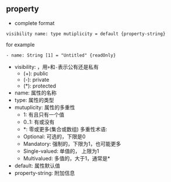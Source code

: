 ## property

- complete format

```
visibility name: type mutiplicity = default {property-string}
```

for example

```
- name: String [1] = "Untitled" {readOnly}
```

- visibility: ，用`+`和`-`表示公有还是私有
  - (+): public
  - (-): private
  - (\*): protected
- name: 属性的名称
- type: 属性的类型
- mutuplicity: 属性的多重性
  - 1: 有且只有一个值
  - 0..1: 有或没有
  - \*: 零或更多(集合或数组)
多重性术语: 
  - Optional: 可选的，下限是0
  - Mandatory: 强制的，下限为1，也可能更多
  - Single-valued: 单值的， 上限为1
  - Multivalued: 多值的，大于1，通常是*
- default: 属性默认值
- property-string: 附加信息